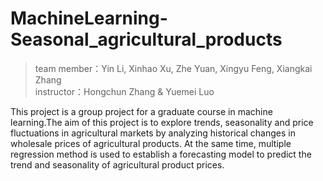# MachineLearning-Seasonal_agricultural_products

> team member：Yin Li, Xinhao Xu, Zhe Yuan, Xingyu Feng, Xiangkai Zhang  
> instructor：Hongchun Zhang & Yuemei Luo

This project is a group project for a graduate course in machine learning.The aim of this project is to explore trends, seasonality and price fluctuations in agricultural markets by analyzing historical changes in wholesale prices of agricultural products. At the same time, multiple regression method is used to establish a forecasting model to predict the trend and seasonality of agricultural product prices.
